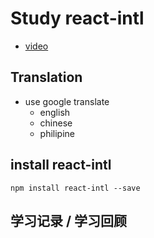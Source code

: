 # Study react-intl
- [video](https://www.youtube.com/watch?v=YrWRxs-lqj4)

## Translation
- use google translate
  - english
  - chinese
  - philipine

## install react-intl
`npm install react-intl --save`

## 学习记录 / 学习回顾